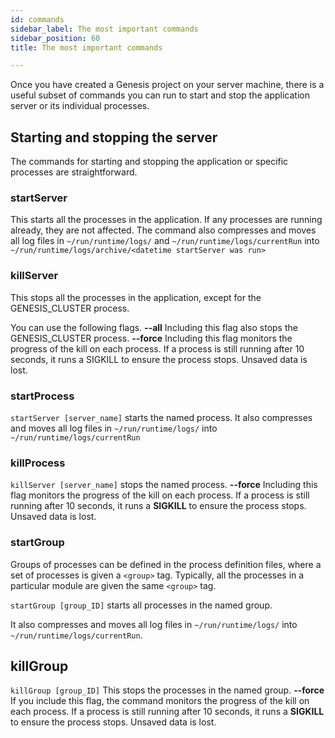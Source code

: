 ```yaml
---
id: commands
sidebar_label: The most important commands
sidebar_position: 60
title: The most important commands

---
```

Once you have created a Genesis project on your server machine, there is a useful subset of commands you can run to start and stop the application server or its individual processes.

## Starting and stopping the server

The commands for starting and stopping the application or specific processes are straightforward.

### startServer

This starts all the processes in the application. If any processes are running already, they are not affected.
The command also compresses and moves all log files in `~/run/runtime/logs/` and `~/run/runtime/logs/currentRun` into `~/run/runtime/logs/archive/<datetime startServer was run>`

### killServer

This stops all the processes in the application, except for the GENESIS_CLUSTER process.

You can use the following flags.
**--all**
Including this flag also stops the GENESIS_CLUSTER process.
**--force**
Including this flag monitors the progress of the kill on each process. If a process is still running after 10 seconds, it runs a SIGKILL to ensure the process stops. Unsaved data is lost.

### startProcess

`startServer [server_name]`  starts the named process.
It also compresses and moves all log files in `~/run/runtime/logs/` into `~/run/runtime/logs/currentRun`

### killProcess

`killServer [server_name]`  stops the named process.
**--force**
Including this flag monitors the progress of the kill on each process. If a process is still running after 10 seconds, it runs a **SIGKILL** to ensure the process stops. Unsaved data is lost.

### startGroup

Groups of processes can be defined in the process definition files, where a set of processes is given a `<group>` tag. Typically, all the processes in a particular module are given the same `<group>` tag.

`startGroup [group_ID]` starts all processes in the named group.

It also compresses and moves all log files in `~/run/runtime/logs/` into `~/run/runtime/logs/currentRun`.

## killGroup

`killGroup [group_ID]`
This stops the processes in the named group.
**--force** If you include this flag, the command monitors the progress of the kill on each process. If a process is still running after 10 seconds, it runs a **SIGKILL** to ensure the process stops. Unsaved data is lost.
